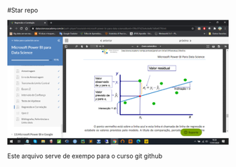 #Star repo

![Alt text](/Tela.png?raw=true "Title")


Este arquivo serve de exempo para o curso git github

